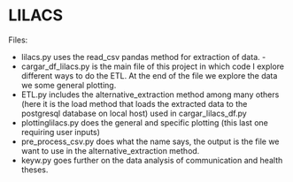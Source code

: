 # LILACS

Files: 
- lilacs.py uses the read_csv pandas method for extraction of data. -
- cargar_df_lilacs.py is the main file of this project in which code I explore different ways to do the ETL. At the end of the file we explore the data we some general plotting.
- ETL.py includes the alternative_extraction method among many others (here it is the load method that loads the extracted data to the postgresql database on local host) used in cargar_lilacs_df.py
- plottinglilacs.py does the general and specific plotting (this last one requiring user inputs)
- pre_process_csv.py does what the name says, the output is the file we want to use in the alternative_extraction method.
- keyw.py goes further on the data analysis of communication and health theses.
